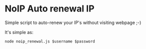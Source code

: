 # NoIP Auto renewal IP

Simple script to auto-renew your IP's without visiting webpage ;-)

It's simple as:


```
node noip_renewal.js $username $password
```

